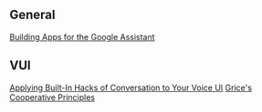 ## General
[Building Apps for the Google Assistant](https://www.youtube.com/watch?v=Y26vvxCb3zE)


## VUI
[Applying Built-In Hacks of Conversation to Your Voice UI](https://www.youtube.com/watch?v=wuDP_eygsvs)
[Grice's Cooperative Principles](https://www.youtube.com/watch?v=YRMgGCNKijM)
